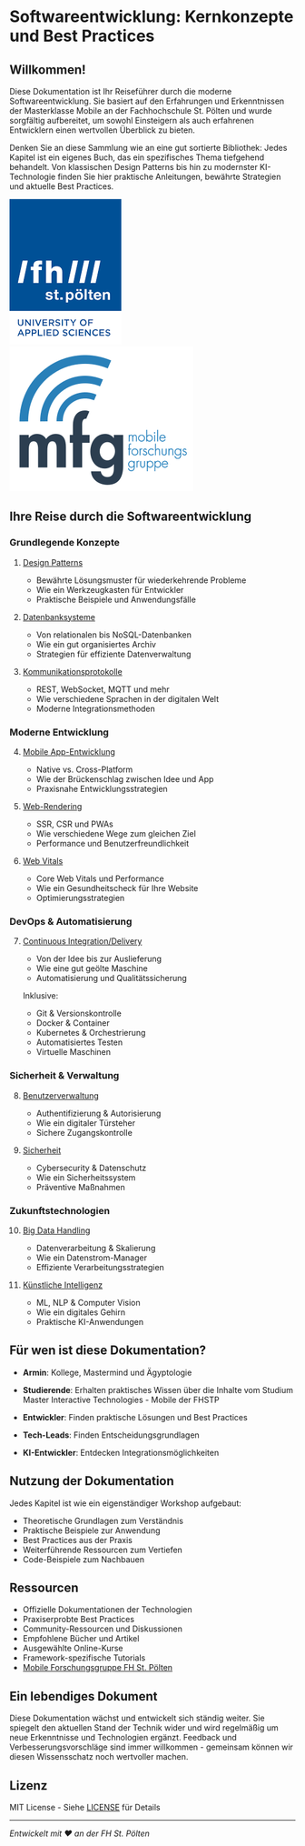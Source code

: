 # Softwareentwicklung: Kernkonzepte und Best Practices

## Willkommen!
Diese Dokumentation ist Ihr Reiseführer durch die moderne Softwareentwicklung. Sie basiert auf den Erfahrungen und Erkenntnissen der Masterklasse Mobile an der Fachhochschule St. Pölten und wurde sorgfältig aufbereitet, um sowohl Einsteigern als auch erfahrenen Entwicklern einen wertvollen Überblick zu bieten.

Denken Sie an diese Sammlung wie an eine gut sortierte Bibliothek: Jedes Kapitel ist ein eigenes Buch, das ein spezifisches Thema tiefgehend behandelt. Von klassischen Design Patterns bis hin zu modernster KI-Technologie finden Sie hier praktische Anleitungen, bewährte Strategien und aktuelle Best Practices.

[![FH St. Pölten](images/FHSTP_LOGO.png)](https://fhstp.ac.at)
[![Mobile Forschungsgruppe](images/mfg_Logo.svg)](https://mfg.fhstp.ac.at)

## Ihre Reise durch die Softwareentwicklung

### Grundlegende Konzepte
1. [Design Patterns](/Design_Patterns)
   - Bewährte Lösungsmuster für wiederkehrende Probleme
   - Wie ein Werkzeugkasten für Entwickler
   - Praktische Beispiele und Anwendungsfälle

2. [Datenbanksysteme](/Databases)
   - Von relationalen bis NoSQL-Datenbanken
   - Wie ein gut organisiertes Archiv
   - Strategien für effiziente Datenverwaltung

3. [Kommunikationsprotokolle](/Communication)
   - REST, WebSocket, MQTT und mehr
   - Wie verschiedene Sprachen in der digitalen Welt
   - Moderne Integrationsmethoden

### Moderne Entwicklung
4. [Mobile App-Entwicklung](/App_Development)
   - Native vs. Cross-Platform
   - Wie der Brückenschlag zwischen Idee und App
   - Praxisnahe Entwicklungsstrategien

5. [Web-Rendering](/Web_Rendering)
   - SSR, CSR und PWAs
   - Wie verschiedene Wege zum gleichen Ziel
   - Performance und Benutzerfreundlichkeit

6. [Web Vitals](/Web_Vitals)
   - Core Web Vitals und Performance
   - Wie ein Gesundheitscheck für Ihre Website
   - Optimierungsstrategien

### DevOps & Automatisierung
7. [Continuous Integration/Delivery](/CI_CD)
   - Von der Idee bis zur Auslieferung
   - Wie eine gut geölte Maschine
   - Automatisierung und Qualitätssicherung
   
   Inklusive:
   - Git & Versionskontrolle
   - Docker & Container
   - Kubernetes & Orchestrierung
   - Automatisiertes Testen
   - Virtuelle Maschinen

### Sicherheit & Verwaltung
8. [Benutzerverwaltung](/User_Management)
   - Authentifizierung & Autorisierung
   - Wie ein digitaler Türsteher
   - Sichere Zugangskontrolle

9. [Sicherheit](/Security)
   - Cybersecurity & Datenschutz
   - Wie ein Sicherheitssystem
   - Präventive Maßnahmen

### Zukunftstechnologien
10. [Big Data Handling](/Big_Data_Handling)
    - Datenverarbeitung & Skalierung
    - Wie ein Datenstrom-Manager
    - Effiziente Verarbeitungsstrategien

11. [Künstliche Intelligenz](/AI)
    - ML, NLP & Computer Vision
    - Wie ein digitales Gehirn
    - Praktische KI-Anwendungen

## Für wen ist diese Dokumentation?
- **Armin**: Kollege, Mastermind und Ägyptologie
- **Studierende**: Erhalten praktisches Wissen über die Inhalte vom Studium Master Interactive Technologies - Mobile der FHSTP
- **Entwickler**: Finden praktische Lösungen und Best Practices


- **Tech-Leads**: Finden Entscheidungsgrundlagen
- **KI-Entwickler**: Entdecken Integrationsmöglichkeiten

## Nutzung der Dokumentation
Jedes Kapitel ist wie ein eigenständiger Workshop aufgebaut:
- Theoretische Grundlagen zum Verständnis
- Praktische Beispiele zur Anwendung
- Best Practices aus der Praxis
- Weiterführende Ressourcen zum Vertiefen
- Code-Beispiele zum Nachbauen

## Ressourcen
- Offizielle Dokumentationen der Technologien
- Praxiserprobte Best Practices
- Community-Ressourcen und Diskussionen
- Empfohlene Bücher und Artikel
- Ausgewählte Online-Kurse
- Framework-spezifische Tutorials
- [Mobile Forschungsgruppe FH St. Pölten](https://mfg.fhstp.ac.at/)

## Ein lebendiges Dokument
Diese Dokumentation wächst und entwickelt sich ständig weiter. Sie spiegelt den aktuellen Stand der Technik wider und wird regelmäßig um neue Erkenntnisse und Technologien ergänzt. Feedback und Verbesserungsvorschläge sind immer willkommen - gemeinsam können wir diesen Wissensschatz noch wertvoller machen.

## Lizenz
MIT License - Siehe [LICENSE](LICENSE) für Details

---
*Entwickelt mit ♥ an der FH St. Pölten* 
